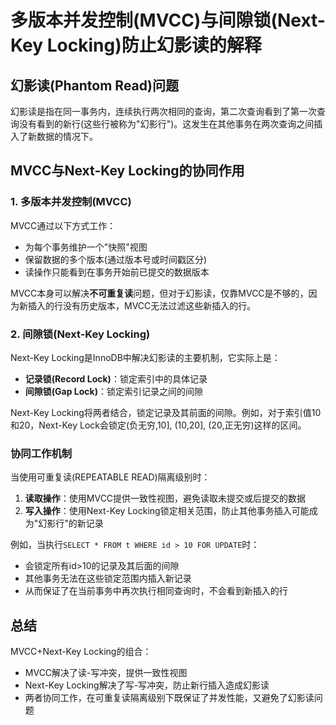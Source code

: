 # 多版本并发控制(MVCC)与间隙锁(Next-Key Locking)防止幻影读的解释

## 幻影读(Phantom Read)问题

幻影读是指在同一事务内，连续执行两次相同的查询，第二次查询看到了第一次查询没有看到的新行(这些行被称为"幻影行")。这发生在其他事务在两次查询之间插入了新数据的情况下。

## MVCC与Next-Key Locking的协同作用

### 1. 多版本并发控制(MVCC)

MVCC通过以下方式工作：
- 为每个事务维护一个"快照"视图
- 保留数据的多个版本(通过版本号或时间戳区分)
- 读操作只能看到在事务开始前已提交的数据版本

MVCC本身可以解决**不可重复读**问题，但对于幻影读，仅靠MVCC是不够的，因为新插入的行没有历史版本，MVCC无法过滤这些新插入的行。

### 2. 间隙锁(Next-Key Locking)

Next-Key Locking是InnoDB中解决幻影读的主要机制，它实际上是：
- **记录锁(Record Lock)**：锁定索引中的具体记录
- **间隙锁(Gap Lock)**：锁定索引记录之间的间隙

Next-Key Locking将两者结合，锁定记录及其前面的间隙。例如，对于索引值10和20，Next-Key Lock会锁定(负无穷,10], (10,20], (20,正无穷)这样的区间。

### 协同工作机制

当使用可重复读(REPEATABLE READ)隔离级别时：
1. **读取操作**：使用MVCC提供一致性视图，避免读取未提交或后提交的数据
2. **写入操作**：使用Next-Key Locking锁定相关范围，防止其他事务插入可能成为"幻影行"的新记录

例如，当执行`SELECT * FROM t WHERE id > 10 FOR UPDATE`时：
- 会锁定所有id>10的记录及其后面的间隙
- 其他事务无法在这些锁定范围内插入新记录
- 从而保证了在当前事务中再次执行相同查询时，不会看到新插入的行

## 总结

MVCC+Next-Key Locking的组合：
- MVCC解决了读-写冲突，提供一致性视图
- Next-Key Locking解决了写-写冲突，防止新行插入造成幻影读
- 两者协同工作，在可重复读隔离级别下既保证了并发性能，又避免了幻影读问题